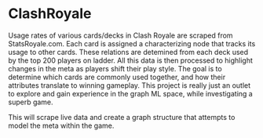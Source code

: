 #  ClashRoyale

Usage rates of various cards/decks in Clash Royale are scraped from StatsRoyale.com. Each card is assigned a characterizing node that tracks its usage to other cards. These relations are detemined from each deck used by the top 200 players on ladder. All this data is then processed to highlight changes in the meta as players shift their play style. The goal is to determine which cards are commonly used together, and how their attributes translate to winning gameplay. This project is really just an outlet to explore and gain experience in the graph ML space, while investigating a superb game. 

This will scrape live data and create a graph structure that attempts to model the meta within the game. 


